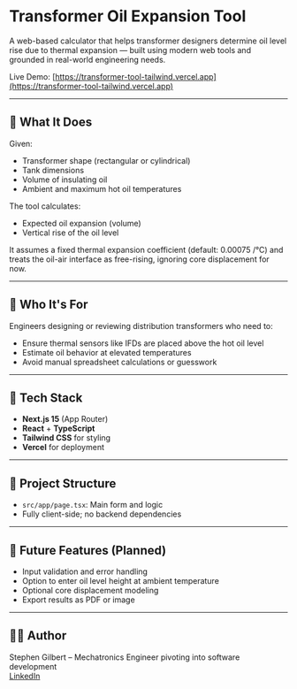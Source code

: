 # Transformer Oil Expansion Tool

A web-based calculator that helps transformer designers determine oil level rise due to thermal expansion — built using modern web tools and grounded in real-world engineering needs.

Live Demo: [https://transformer-tool-tailwind.vercel.app](https://transformer-tool-tailwind.vercel.app)

---

## 🔧 What It Does

Given:
- Transformer shape (rectangular or cylindrical)
- Tank dimensions
- Volume of insulating oil
- Ambient and maximum hot oil temperatures

The tool calculates:
- Expected oil expansion (volume)
- Vertical rise of the oil level

It assumes a fixed thermal expansion coefficient (default: 0.00075 /°C) and treats the oil-air interface as free-rising, ignoring core displacement for now.

---

## 🎯 Who It's For

Engineers designing or reviewing distribution transformers who need to:

- Ensure thermal sensors like IFDs are placed above the hot oil level
- Estimate oil behavior at elevated temperatures
- Avoid manual spreadsheet calculations or guesswork

---

## 🧰 Tech Stack

- **Next.js 15** (App Router)
- **React** + **TypeScript**
- **Tailwind CSS** for styling
- **Vercel** for deployment

---

## 📂 Project Structure

- `src/app/page.tsx`: Main form and logic
- Fully client-side; no backend dependencies

---

## 🚀 Future Features (Planned)

- Input validation and error handling
- Option to enter oil level height at ambient temperature
- Optional core displacement modeling
- Export results as PDF or image

---

## 👨‍💻 Author

Stephen Gilbert – Mechatronics Engineer pivoting into software development  
[LinkedIn](https://www.linkedin.com/in/stephenjgilbert)  
